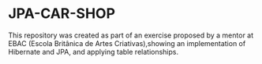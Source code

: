 
# JPA-CAR-SHOP

This repository was created as part of an exercise proposed by a mentor at EBAC (Escola Britânica de Artes Criativas),showing an implementation of Hibernate and JPA, and applying table relationships.

